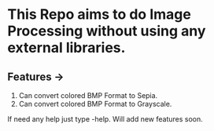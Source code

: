 # This Repo aims to do Image Processing without using any external libraries.
## Features ->
1. Can convert colored BMP Format to Sepia.
2. Can convert colored BMP Format to Grayscale.

If need any help just type -help. Will add new features soon.
